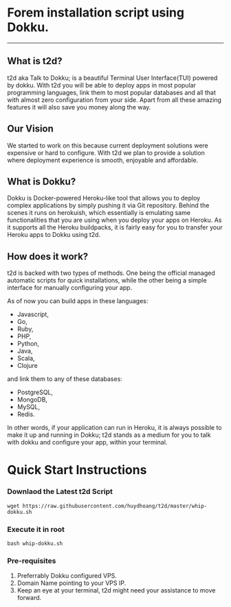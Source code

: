 # Forem installation script using Dokku.
---
## What is t2d?
t2d aka Talk to Dokku; is a beautiful Terminal User Interface(TUI) powered by dokku. With t2d you will be able to deploy apps in most popular programming languages, link them to most popular databases and all that with almost zero configuration from your side. Apart from all these amazing features it will also save you money along the way.

## Our Vision
We started to work on this because current deployment solutions were expensive or hard to configure. With t2d we plan to provide a solution where deployment experience is smooth, enjoyable and affordable.

## What is Dokku?
Dokku is Docker-powered Heroku-like tool that allows you to deploy complex applications by simply pushing it via Git repository. Behind the scenes it runs on herokuish, which essentially is emulating same functionalities that you are using when you deploy your apps on Heroku. As it supports all the Heroku buildpacks, it is fairly easy for you to transfer your Heroku apps to Dokku using t2d.

## How does it work?
t2d is backed with two types of methods. One being the official managed automatic scripts for quick installations, while the other being a simple interface for manually configuring your app. 

As of now you can build apps in these languages: 
- Javascript, 
- Go, 
- Ruby, 
- PHP, 
- Python, 
- Java, 
- Scala, 
- Clojure 

and link them to any of these databases: 
- PostgreSQL, 
- MongoDB, 
- MySQL, 
- Redis.

In other words, if your application can run in Heroku, it is always possible to make it up and running in Dokku; t2d stands as a medium for you to talk with dokku and configure your app, within your terminal.

# Quick Start Instructions
### Downlaod the Latest t2d Script
```
wget https://raw.githubusercontent.com/huydhoang/t2d/master/whip-dokku.sh
```
### Execute it in root
```
bash whip-dokku.sh
```
### Pre-requisites
1. Preferrably Dokku configured VPS.
2. Domain Name pointing to your VPS IP.
3. Keep an eye at your terminal, t2d might need your assistance to move forward.
